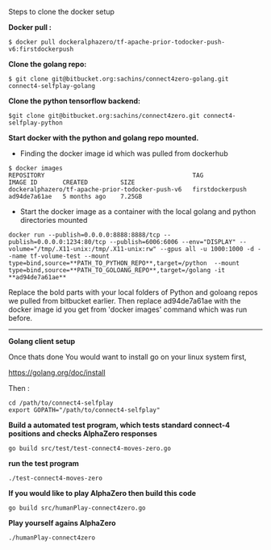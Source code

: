 Steps to clone the docker setup

**Docker pull :**
```
$ docker pull dockeralphazero/tf-apache-prior-todocker-push-v6:firstdockerpush
```

**Clone the golang repo:**
```
$ git clone git@bitbucket.org:sachins/connect4zero-golang.git connect4-selfplay-golang
```

**Clone the python tensorflow backend:**
```
$git clone git@bitbucket.org:sachins/connect4zero.git connect4-selfplay-python
```

**Start docker with the python and golang repo mounted.**

- Finding the docker image id which was pulled from dockerhub

```
$ docker images
REPOSITORY                                         TAG               IMAGE ID       CREATED         SIZE
dockeralphazero/tf-apache-prior-todocker-push-v6   firstdockerpush   ad94de7a61ae   5 months ago    7.25GB
```

- Start the docker image as a container with the local golang and python directories mounted

```
docker run --publish=0.0.0.0:8888:8888/tcp --publish=0.0.0.0:1234:80/tcp --publish=6006:6006 --env="DISPLAY" --volume="/tmp/.X11-unix:/tmp/.X11-unix:rw" --gpus all -u 1000:1000 -d --name tf-volume-test --mount type=bind,source=**PATH_TO_PYTHON_REPO**,target=/python  --mount type=bind,source=**PATH_TO_GOLOANG_REPO**,target=/golang -it **ad94de7a61ae**
```

Replace the bold parts with your local folders of Python and goloang repos we pulled from bitbucket earlier.
Then replace ad94de7a61ae with the docker image id you get from 'docker images' command which was run before.

------------------------------------------------------------------------------------------------------------------------
**Golang client setup**

Once thats done You would want to install go on your linux system first,

https://golang.org/doc/install

Then :
```
cd /path/to/connect4-selfplay
export GOPATH="/path/to/connect4-selfplay"
```
**Build a automated test program, which tests standard connect-4 positions and checks AlphaZero responses**
```
go build src/test/test-connect4-moves-zero.go
```
**run the test program**
```
./test-connect4-moves-zero
```
**If you would like to play AlphaZero then build this code**
```
go build src/humanPlay-connect4zero.go
```
**Play yourself agains AlphaZero**
```
./humanPlay-connect4zero
```